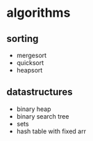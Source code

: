 # algorithms

## sorting
- mergesort
- quicksort
- heapsort

## datastructures
- binary heap 
- binary search tree
- sets
- hash table with fixed arr